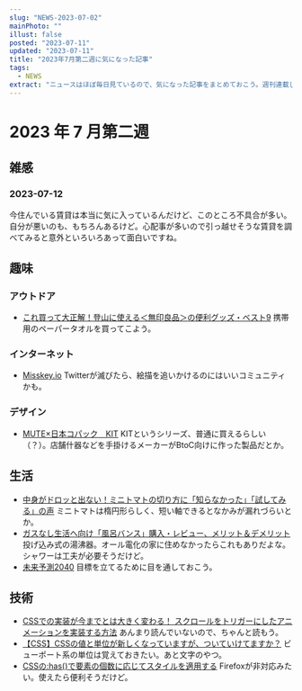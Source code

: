 ```yaml
---
slug: "NEWS-2023-07-02"
mainPhoto: ""
illust: false
posted: "2023-07-11"
updated: "2023-07-11"
title: "2023年7月第二週に気になった記事"
tags:
  - NEWS
extract: "ニュースはほぼ毎日見ているので、気になった記事をまとめておこう。週刊連載したい。"
---
```


# 2023 年 7 月第二週

## 雑感
### 2023-07-12
今住んでいる賃貸は本当に気に入っているんだけど、このところ不具合が多い。自分が悪いのも、もちろんあるけど。心配事が多いので引っ越せそうな賃貸を調べてみると意外といろいろあって面白いですね。

## 趣味
### アウトドア
- [これ買って大正解！登山に使える＜無印良品＞の便利グッズ・ベスト9](https://yamahack.com/5773)
  携帯用のペーパータオルを買ってこよう。
### インターネット
- [Misskey.io](https://misskey.io/)
  Twitterが滅びたら、絵描を追いかけるのにはいいコミュニティかも。
### デザイン
- [MUTE×日本コパック　KIT](https://blog.excite.co.jp/dezagen/33333234/)
  KITというシリーズ、普通に買えるらしい（？）。店舗什器などを手掛けるメーカーがBtoC向けに作った製品だとか。

## 生活
- [中身がドロッと出ない！ミニトマトの切り方に「知らなかった」「試してみる」の声](https://macaro-ni.jp/128508)
  ミニトマトは楕円形らしく、短い軸できるとなかみが漏れづらいとか。
- [ガスなし生活へ向け「風呂バンス」購入・レビュー、メリット＆デメリット](https://tabkul.com/?p=283242&utm_source=rss&utm_medium=rss&utm_campaign=post-283242)
  投げ込み式の湯沸器。オール電化の家に住めなかったらこれもありだよな。シャワーは工夫が必要そうだけど。
- [未来予測2040](https://www.works-i.com/research/works-report/item/forecast2040.pdf)
  目標を立てるために目を通しておこう。

## 技術
- [CSSでの実装が今までとは大きく変わる！ スクロールをトリガーにしたアニメーションを実装する方法](https://coliss.com/articles/build-websites/operation/work/scroll-driven-animations.html)
  あんまり読んでいないので、ちゃんと読もう。
- [【CSS】CSSの値と単位が新しくなっていますが、ついていけてますか？](https://qiita.com/degudegu2510/items/6d5d53ca9833aef7ec83)
  ビューポート系の単位は覚えておきたい。あと文字のやつ。
- [CSSの:has()で要素の個数に応じてスタイルを適用する](https://zenn.dev/takamoso/articles/css-has-count-quantity-query)
  Firefoxが非対応みたい。使えたら便利そうだけど。
  